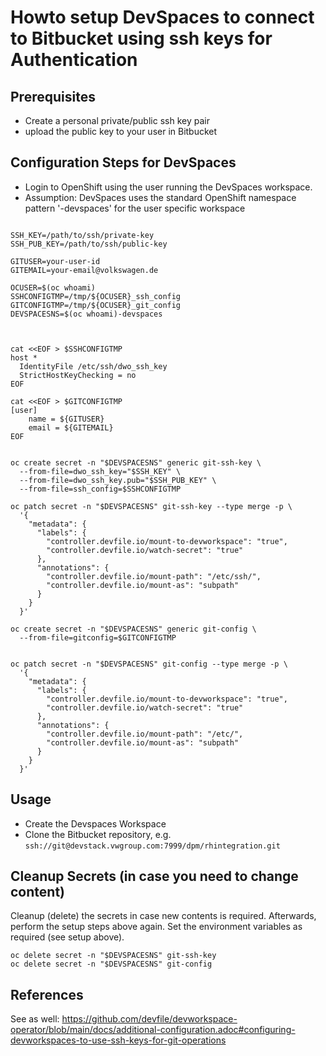 # Howto setup DevSpaces to connect to Bitbucket using ssh keys for Authentication

## Prerequisites

* Create a personal private/public ssh key pair
* upload the public key to your user in Bitbucket

## Configuration Steps for DevSpaces

* Login to OpenShift using the user running the DevSpaces workspace.
* Assumption: DevSpaces uses the standard OpenShift namespace pattern '<username>-devspaces' for the user specific workspace

```shell

SSH_KEY=/path/to/ssh/private-key
SSH_PUB_KEY=/path/to/ssh/public-key

GITUSER=your-user-id
GITEMAIL=your-email@volkswagen.de

OCUSER=$(oc whoami)
SSHCONFIGTMP=/tmp/${OCUSER}_ssh_config
GITCONFIGTMP=/tmp/${OCUSER}_git_config
DEVSPACESNS=$(oc whoami)-devspaces



cat <<EOF > $SSHCONFIGTMP
host *
  IdentityFile /etc/ssh/dwo_ssh_key
  StrictHostKeyChecking = no
EOF

cat <<EOF > $GITCONFIGTMP
[user]
	name = ${GITUSER}
	email = ${GITEMAIL}
EOF


oc create secret -n "$DEVSPACESNS" generic git-ssh-key \
  --from-file=dwo_ssh_key="$SSH_KEY" \
  --from-file=dwo_ssh_key.pub="$SSH_PUB_KEY" \
  --from-file=ssh_config=$SSHCONFIGTMP

oc patch secret -n "$DEVSPACESNS" git-ssh-key --type merge -p \
  '{
    "metadata": {
      "labels": {
        "controller.devfile.io/mount-to-devworkspace": "true",
        "controller.devfile.io/watch-secret": "true"
      },
      "annotations": {
        "controller.devfile.io/mount-path": "/etc/ssh/",
        "controller.devfile.io/mount-as": "subpath"
      }
    }
  }'

oc create secret -n "$DEVSPACESNS" generic git-config \
  --from-file=gitconfig=$GITCONFIGTMP


oc patch secret -n "$DEVSPACESNS" git-config --type merge -p \
  '{
    "metadata": {
      "labels": {
        "controller.devfile.io/mount-to-devworkspace": "true",
        "controller.devfile.io/watch-secret": "true"
      },
      "annotations": {
        "controller.devfile.io/mount-path": "/etc/",
        "controller.devfile.io/mount-as": "subpath"
      }
    }
  }'

```

## Usage

* Create the Devspaces Workspace
* Clone the Bitbucket repository, e.g. `ssh://git@devstack.vwgroup.com:7999/dpm/rhintegration.git`

## Cleanup Secrets (in case you need to change content)

Cleanup (delete) the secrets in case new contents is required. Afterwards, perform the setup steps above again. Set the environment variables as required (see setup above).

```shell
oc delete secret -n "$DEVSPACESNS" git-ssh-key
oc delete secret -n "$DEVSPACESNS" git-config
```


## References

See as well: https://github.com/devfile/devworkspace-operator/blob/main/docs/additional-configuration.adoc#configuring-devworkspaces-to-use-ssh-keys-for-git-operations



